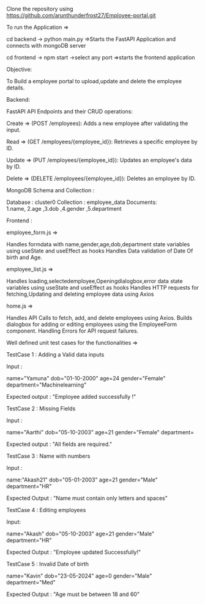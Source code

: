 Clone the repository using https://github.com/arunthunderfrost27/Employee-portal.git

To run the Application =>

cd backend ->  python main.py =>Starts the FastAPI Application and connects with mongoDB server

cd frontend -> npm start ->select any port =>starts the frontend application

Objective:

To Build a employee portal to upload,update and delete the employee details.

Backend:

FastAPI API Endpoints and their CRUD operations:

Create => (POST /employees): Adds a new employee after validating the input.

Read   => (GET /employees/{employee_id}): Retrieves a specific employee by ID.

Update => (PUT /employees/{employee_id}): Updates an employee's data by ID.

Delete => (DELETE /employees/{employee_id}): Deletes an employee by ID.


MongoDB Schema and Collection :

Database : cluster0
Collection : employee_data
Documents:  
1.name, 2.age ,3.dob ,4.gender ,5.department


Frontend :

employee_form.js => 

Handles formdata with name,gender,age,dob,department state variables
using useState and useEffect as hooks
Handles Data validation of Date Of birth and Age.

employee_list.js =>


Handles loading,selectedemployee,Openingdialogbox,error data state variables 
using useState and useEffect as hooks
Handles HTTP requests for fetching,Updating and deleting employee data using Axios

home.js =>


Handles API Calls to fetch, add, and delete employees using Axios.
Builds dialogbox for adding or editing employees using the EmployeeForm component.
Handling Errors for API request failures.


Well defined unit test cases for the functionalities  =>

TestCase 1 : Adding a Valid data inputs

Input : 

name="Yamuna"
dob="01-10-2000"
age=24
gender="Female"
department="Machinelearning"

Expected output : "Employee added successfully !"

TestCase 2 : Missing Fields

Input :

name="Aarthi"
dob="05-10-2003"
age=21
gender="Female"
department=

Expected output : "All fields are required."

TestCase 3 : Name with numbers

Input :

name:"Akash21"
dob="05-01-2003"
age=21
gender="Male"
department="HR"

Expected Output : "Name must contain only letters and spaces"

TestCase 4 : Editing employees

Input:

name="Akash"
dob="05-10-2003"
age=21
gender="Male"
department="HR"

Expected Output : "Employee updated Successfully!"

TestCase 5 : Invalid Date of birth

name="Kavin"
dob="23-05-2024"
age=0
gender="Male"
department="Med"

Expected Output : "Age must be between 18 and 60"







